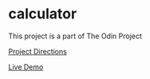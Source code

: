 # calculator

This project is a part of The Odin Project

[Project Directions](https://www.theodinproject.com/lessons/foundations-calculator)

[Live Demo](https://khenkel95.github.io/calculator/)